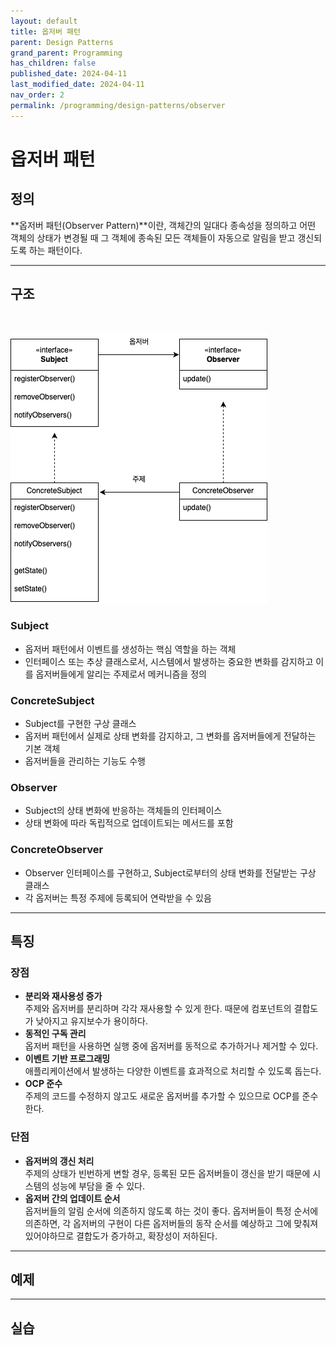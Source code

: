 ```yaml
---
layout: default
title: 옵저버 패턴
parent: Design Patterns
grand_parent: Programming
has_children: false
published_date: 2024-04-11
last_modified_date: 2024-04-11
nav_order: 2
permalink: /programming/design-patterns/observer
---
```


# 옵저버 패턴

## 정의

**옵저버 패턴(Observer Pattern)**이란, 객체간의 일대다 종속성을 정의하고 어떤 객체의 상태가 변경될 때 그 객체에 종속된 모든 객체들이 자동으로 알림을 받고 갱신되도록 하는 패턴이다.

---

## 구조

&nbsp;

![옵저버 패턴 구조](../../../assets/images/design-patterns/observer/observer_structure.png)

### Subject

- 옵저버 패턴에서 이벤트를 생성하는 핵심 역할을 하는 객체
- 인터페이스 또는 추상 클래스로서, 시스템에서 발생하는 중요한 변화를 감지하고 이를 옵저버들에게 알리는 주제로서 메커니즘을 정의

### ConcreteSubject

- Subject를 구현한 구상 클래스
- 옵저버 패턴에서 실제로 상태 변화를 감지하고, 그 변화를 옵저버들에게 전달하는 기본 객체
- 옵저버들을 관리하는 기능도 수행

### Observer

- Subject의 상태 변화에 반응하는 객체들의 인터페이스
- 상태 변화에 따라 독립적으로 업데이트되는 메서드를 포함

### ConcreteObserver

- Observer 인터페이스를 구현하고, Subject로부터의 상태 변화를 전달받는 구상 클래스
- 각 옵저버는 특정 주제에 등록되어 연락받을 수 있음

---

## 특징

### 장점

- **분리와 재사용성 증가**  
  주제와 옵저버를 분리하며 각각 재사용할 수 있게 한다. 때문에 컴포넌트의 결합도가 낮아지고 유지보수가 용이하다.
- **동적인 구독 관리**  
  옵저버 패턴을 사용하면 실행 중에 옵저버를 동적으로 추가하거나 제거할 수 있다.
- **이벤트 기반 프로그래밍**  
  애플리케이션에서 발생하는 다양한 이벤트를 효과적으로 처리할 수 있도록 돕는다.
- **OCP 준수**  
  주제의 코드를 수정하지 않고도 새로운 옵저버를 추가할 수 있으므로 OCP를 준수한다.

### 단점

- **옵저버의 갱신 처리**  
  주제의 상태가 빈번하게 변할 경우, 등록된 모든 옵저버들이 갱신을 받기 때문에 시스템의 성능에 부담을 줄 수 있다.
- **옵저버 간의 업데이트 순서**  
  옵저버들의 알림 순서에 의존하지 않도록 하는 것이 좋다. 옵저버들이 특정 순서에 의존하면, 각 옵저버의 구현이 다른 옵저버들의 동작 순서를 예상하고 그에 맞춰져 있어야하므로 결합도가 증가하고, 확장성이 저하된다.

---

## 예제

---

## 실습

&nbsp;
